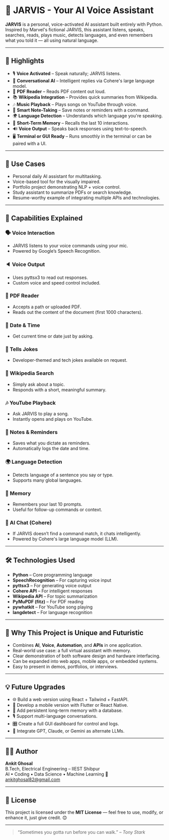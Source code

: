 # 🤖 JARVIS - Your AI Voice Assistant

**JARVIS** is a personal, voice-activated AI assistant built entirely with Python. Inspired by Marvel's fictional JARVIS, this assistant listens, speaks, searches, reads, plays music, detects languages, and even remembers what you told it — all using natural language.

---

## 🌟 Highlights

- 🎙️ **Voice Activated** – Speak naturally; JARVIS listens.
- 💬 **Conversational AI** – Intelligent replies via Cohere's large language model.
- 📄 **PDF Reader** – Reads PDF content out loud.
- 📚 **Wikipedia Integration** – Provides quick summaries from Wikipedia.
- 🎶 **Music Playback** – Plays songs on YouTube through voice.
- 📝 **Smart Note-Taking** – Save notes or reminders with a command.
- 🌍 **Language Detection** – Understands which language you're speaking.
- 🧠 **Short-Term Memory** – Recalls the last 10 interactions.
- 🔊 **Voice Output** – Speaks back responses using text-to-speech.
- 🖥️ **Terminal or GUI Ready** – Runs smoothly in the terminal or can be paired with a UI.

---

## 🎯 Use Cases

- Personal daily AI assistant for multitasking.
- Voice-based tool for the visually impaired.
- Portfolio project demonstrating NLP + voice control.
- Study assistant to summarize PDFs or search knowledge.
- Resume-worthy example of integrating multiple APIs and technologies.

---

## 🧠 Capabilities Explained

### 🗣️ Voice Interaction
- JARVIS listens to your voice commands using your mic.
- Powered by Google’s Speech Recognition.

### 🔈 Voice Output
- Uses pyttsx3 to read out responses.
- Custom voice and speed control included.

### 📄 PDF Reader
- Accepts a path or uploaded PDF.
- Reads out the content of the document (first 1000 characters).

### 📅 Date & Time
- Get current time or date just by asking.

### 🤣 Tells Jokes
- Developer-themed and tech jokes available on request.

### 📖 Wikipedia Search
- Simply ask about a topic.
- Responds with a short, meaningful summary.

### 🎶 YouTube Playback
- Ask JARVIS to play a song.
- Instantly opens and plays on YouTube.

### 📝 Notes & Reminders
- Saves what you dictate as reminders.
- Automatically logs the date and time.

### 🌍 Language Detection
- Detects language of a sentence you say or type.
- Supports many global languages.

### 🧠 Memory
- Remembers your last 10 prompts.
- Useful for follow-up commands or context.

### 🤖 AI Chat (Cohere)
- If JARVIS doesn’t find a command match, it chats intelligently.
- Powered by Cohere's large language model (LLM).

---

## 🛠️ Technologies Used

- **Python** – Core programming language
- **SpeechRecognition** – For capturing voice input
- **pyttsx3** – For generating voice output
- **Cohere API** – For intelligent responses
- **Wikipedia API** – For topic summarization
- **PyMuPDF (fitz)** – For PDF reading
- **pywhatkit** – For YouTube song playing
- **langdetect** – For language recognition

---

## 💼 Why This Project is Unique and Futuristic

- Combines **AI**, **Voice**, **Automation**, and **APIs** in one application.
- Real-world use case: a full virtual assistant with memory.
- Clear demonstration of both software design and hardware interfacing.
- Can be expanded into web apps, mobile apps, or embedded systems.
- Easy to present in demos, portfolios, or interviews.

---

## 💡 Future Upgrades

- 🌐 Build a web version using React + Tailwind + FastAPI.
- 📱 Develop a mobile version with Flutter or React Native.
- 🧠 Add persistent long-term memory with a database.
- 🎙️ Support multi-language conversations.
- 🎛️ Create a full GUI dashboard for control and logs.
- 🧩 Integrate GPT, Claude, or Gemini as alternate LLMs.

---

## 👨‍💻 Author

**Ankit Ghosal**  
B.Tech, Electrical Engineering – IIEST Shibpur  
AI • Coding • Data Science • Machine Learning
📧 ankitghosal82@gmail.com  


---

## 📜 License

This project is licensed under the **MIT License** — feel free to use, modify, or enhance it, just give credit. 😊

---

> “Sometimes you gotta run before you can walk.” – *Tony Stark*



